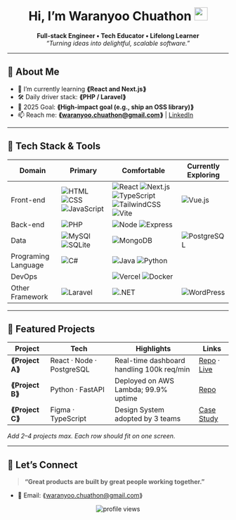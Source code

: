 <!-- Banner / Cover -->
<p align="center">
  <img  />
</p>

<h1 align="center">Hi, I’m Waranyoo Chuathon <img height="30" src="https://em-content.zobj.net/thumbs/120/apple/354/waving-hand_1f44b.png" /></h1>

<p align="center">
  <strong>Full-stack Engineer • Tech Educator • Lifelong Learner</strong><br/>
  <em>“Turning ideas into delightful, scalable software.”</em>
</p>

---

## 🚀 About Me
- 🌱  I’m currently learning **⟪React and Next.js⟫**  
- 🛠  Daily driver stack: **⟪PHP / Laravel⟫**  
- 🎯  2025 Goal: **⟪High-impact goal (e.g., ship an OSS library)⟫**  
- 📫  Reach me: **⟪waranyoo.chuathon@gmail.com⟫** | [LinkedIn](https://www.linkedin.com/in/waranyoo-chuathon-13806433a/) 

---

## 🧰 Tech Stack & Tools
<div align="center">

| Domain | Primary | Comfortable | Currently Exploring |
|--------|---------|-------------|---------------------|
| Front-end | ![HTML](https://img.shields.io/badge/HTML-%23E34F26.svg?logo=html5&logoColor=white) ![CSS](https://img.shields.io/badge/CSS-639?logo=css&logoColor=fff) ![JavaScript](https://img.shields.io/badge/JavaScript-F7DF1E?logo=javascript&logoColor=000) | ![React](https://img.shields.io/badge/React-20232A?logo=react&logoColor=61DAFB) ![Next.js](https://img.shields.io/badge/Next.js-000?logo=nextdotjs) ![TypeScript](https://img.shields.io/badge/TypeScript-007ACC?logo=typescript&logoColor=white) ![TailwindCSS](https://img.shields.io/badge/TailwindCSS-black?logo=tailwindcss&logoColor=DeepSkyBlue) ![Vite](https://img.shields.io/badge/Vite-646CFF?logo=vite&logoColor=fff) | ![Vue.js](https://img.shields.io/badge/Vue.js-4FC08D?logo=vuedotjs&logoColor=fff) |
| Back-end | ![PHP](https://img.shields.io/badge/PHP-%23777BB4.svg?&logo=php&logoColor=white) | ![Node](https://img.shields.io/badge/Node.js-339933?logo=node.js&logoColor=white) ![Express](https://img.shields.io/badge/Express-000000?logo=express&logoColor=white) |  |
| Data |  ![MySQl](https://img.shields.io/badge/MySQL-4479A1?logo=mysql&logoColor=white) ![SQLite](https://img.shields.io/badge/SQLite-003B57?logo=mysql&logoColor=white)| ![MongoDB](https://img.shields.io/badge/MongoDB-47A248?logo=mongodb&logoColor=white) | ![PostgreSQL](https://img.shields.io/badge/PostgreSQL-4169E1?logo=postgresql&logoColor=white)|
| Programing Language | ![C#](https://custom-icon-badges.demolab.com/badge/C%23-%23239120.svg?logo=cshrp&logoColor=white) |![Java](https://img.shields.io/badge/Java-%23ED8B00.svg?logo=openjdk&logoColor=white) ![Python](https://img.shields.io/badge/Python-3776AB?logo=python&logoColor=fff)|  |
| DevOps | | ![Vercel](https://img.shields.io/badge/Vercel-%23000000.svg?logo=vercel&logoColor=white) ![Docker](https://img.shields.io/badge/Docker-2496ED?logo=docker&logoColor=white) |  |
| Other Framework | ![Laravel](https://img.shields.io/badge/Laravel-%23FF2D20.svg?logo=laravel&logoColor=white) | ![.NET](https://img.shields.io/badge/.NET-512BD4?logo=dotnet&logoColor=fff) |![WordPress](https://img.shields.io/badge/WordPress-%2321759B.svg?logo=wordpress&logoColor=white) |
</div>

---

## 📌 Featured Projects
| Project | Tech | Highlights | Links |
|---------|------|-----------|-------|
| **⟪Project A⟫** | React · Node · PostgreSQL | Real-time dashboard handling 100k req/min | [Repo](⟪url⟫) · [Live](⟪url⟫) |
| **⟪Project B⟫** | Python · FastAPI | Deployed on AWS Lambda; 99.9% uptime | [Repo](⟪url⟫) |
| **⟪Project C⟫** | Figma · TypeScript | Design System adopted by 3 teams | [Case Study](⟪url⟫) |

_Add 2–4 projects max. Each row should fit on one screen._


---

## 🤝 Let’s Connect
> **“Great products are built by great people working together.”**

- 💌 Email: ⟪waranyoo.chuathon@gmail.com⟫  


<p align="center">
  <img src="https://komarev.com/ghpvc/?username=⟪USERNAME⟫&style=flat-square" alt="profile views"/>
</p>
